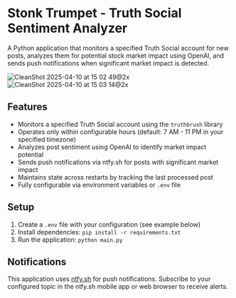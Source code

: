 # Stonk Trumpet - Truth Social Sentiment Analyzer

A Python application that monitors a specified Truth Social account for new posts, analyzes them for potential stock market impact using OpenAI, and sends push notifications when significant market impact is detected.

![CleanShot 2025-04-10 at 15 02 49@2x](https://github.com/user-attachments/assets/8d53092d-019e-419d-8778-0b6148193cf8)
![CleanShot 2025-04-10 at 15 03 14@2x](https://github.com/user-attachments/assets/8685c426-b41c-43bc-abcc-0c7927c69759)

## Features

- Monitors a specified Truth Social account using the `truthbrush` library
- Operates only within configurable hours (default: 7 AM - 11 PM in your specified timezone)
- Analyzes post sentiment using OpenAI to identify market impact potential
- Sends push notifications via ntfy.sh for posts with significant market impact
- Maintains state across restarts by tracking the last processed post
- Fully configurable via environment variables or `.env` file

## Setup

1. Create a `.env` file with your configuration (see example below)
2. Install dependencies: `pip install -r requirements.txt`
3. Run the application: `python main.py`

## Notifications

This application uses [ntfy.sh](https://ntfy.sh/) for push notifications. Subscribe to your configured topic in the ntfy.sh mobile app or web browser to receive alerts.
